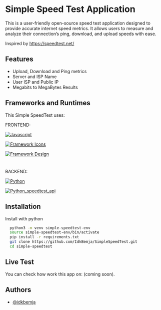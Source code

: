 
# Simple Speed Test Application
This is a user-friendly open-source speed test application designed to provide accurate internet speed metrics. It allows users to measure and analyze their connection’s ping, download, and upload speeds with ease.

Inspired by https://speedtest.net/




## Features

- Upload, Download and Ping metrics 
- Server and ISP Name
- User ISP and Public IP
- Megabits to MegaBytes Results


## Frameworks and Runtimes
This Simple SpeedTest uses:

FRONTEND:

[![Javascript](https://img.shields.io/badge/Javascript-Js-yellow?logo=javascript)](https://developer.mozilla.org/es/docs/Web/JavaScript)

[![Framework Icons](https://img.shields.io/badge/Framework_Icons-Bootstrap-purple?logo=bootstrap)](https://icons.getbootstrap.com/#install)

[![Framework Design](https://img.shields.io/badge/Framework_Design-Bootstrap-purple?logo=Bootstrap)](https://getbootstrap.com/docs/5.3/getting-started/download/)


#
BACKEND:

[![Python](https://img.shields.io/badge/runtime-Python_3.11+-green?logo=python)](https://www.python.org/downloads/)

[![Python_speedtest_api](https://img.shields.io/badge/Speedtest_CLI-API-blue?logo=speedtest)](https://pypi.org/project/speedtest-cli/)

## Installation

Install with python

```bash
  python3 -m venv simple-speedtest-env
  source simple-speedtest-env/bin/activate
  pip install -r requirements.txt
  git clone https://github.com/IdkBemja/SimpleSpeedTest.git
  cd simple-speedtest
```
    
## Live Test

You can check how work this app on: (coming soon).


## Authors

- [@idkbemja](https://github.com/IdkBemja)

